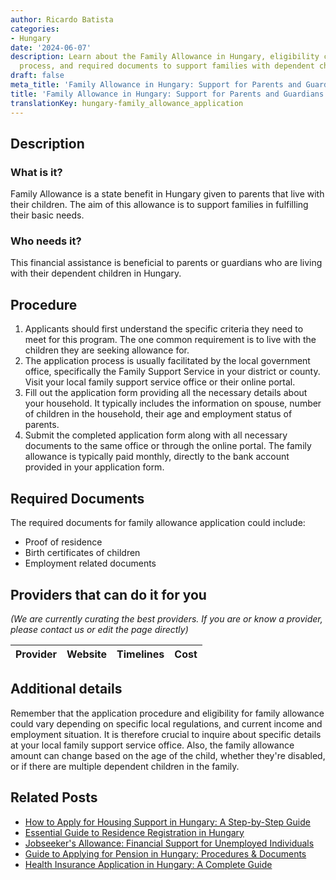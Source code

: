 ```yaml
---
author: Ricardo Batista
categories:
- Hungary
date: '2024-06-07'
description: Learn about the Family Allowance in Hungary, eligibility criteria, application
  process, and required documents to support families with dependent children.
draft: false
meta_title: 'Family Allowance in Hungary: Support for Parents and Guardians'
title: 'Family Allowance in Hungary: Support for Parents and Guardians'
translationKey: hungary-family_allowance_application
---
```


## Description
### What is it?
Family Allowance is a state benefit in Hungary given to parents that live with their children. The aim of this allowance is to support families in fulfilling their basic needs. 

### Who needs it?
This financial assistance is beneficial to parents or guardians who are living with their dependent children in Hungary.

## Procedure
1. Applicants should first understand the specific criteria they need to meet for this program. The one common requirement is to live with the children they are seeking allowance for.
2. The application process is usually facilitated by the local government office, specifically the Family Support Service in your district or county. Visit your local family support service office or their online portal.
3. Fill out the application form providing all the necessary details about your household. It typically includes the information on spouse, number of children in the household, their age and employment status of parents.
4. Submit the completed application form along with all necessary documents to the same office or through the online portal. The family allowance is typically paid monthly, directly to the bank account provided in your application form.

## Required Documents
The required documents for family allowance application could include:
- Proof of residence
- Birth certificates of children
- Employment related documents

## Providers that can do it for you

_(We are currently curating the best providers. If you are or know a provider, please contact us or edit the page directly)_

| Provider        |     Website     |     Timelines    |       Cost      |
| --------------- | --------------- |  :-------------: | :-------------: |

## Additional details
Remember that the application procedure and eligibility for family allowance could vary depending on specific local regulations, and current income and employment situation. It is therefore crucial to inquire about specific details at your local family support service office. Also, the family allowance amount can change based on the age of the child, whether they're disabled, or if there are multiple dependent children in the family.


## Related Posts

- [How to Apply for Housing Support in Hungary: A Step-by-Step Guide](https://tramitit.com/guides/hungary/housing_support_application/)
- [Essential Guide to Residence Registration in Hungary](https://tramitit.com/guides/hungary/residence_registration/)
- [Jobseeker's Allowance: Financial Support for Unemployed Individuals](https://tramitit.com/guides/hungary/jobseekers_allowance_application/)
- [Guide to Applying for Pension in Hungary: Procedures & Documents](https://tramitit.com/guides/hungary/pension_application/)
- [Health Insurance Application in Hungary: A Complete Guide](https://tramitit.com/guides/hungary/healthcare_insurance_application/)